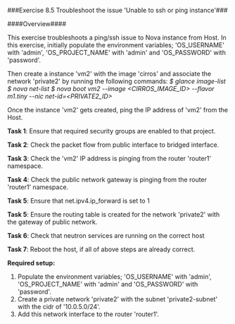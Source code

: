 ###Exercise 8.5 Troubleshoot the issue 'Unable to ssh or ping instance'###

####Overview####

This exercise troubleshoots a ping/ssh issue to Nova instance from Host.
In this exercise, initially populate the environment variables; 'OS_USERNAME' with 'admin', 'OS_PROJECT_NAME' with 'admin' and 'OS_PASSWORD' with 'password'.

Then create a instance 'vm2' with the image 'cirros' and associate the network 'private2' by running the following commands:
*$ glance image-list*
*$ nova net-list*
*$ nova boot vm2 --image \<CIRROS_IMAGE_ID\> --flavor m1.tiny --nic net-id=\<PRIVATE2_ID\>*

Once the instance 'vm2' gets created, ping the IP address of 'vm2' from the Host.


**Task 1**: Ensure that required security groups are enabled to that project.

**Task 2**: Check the packet flow from public interface to bridged interface.

**Task 3**: Check the 'vm2' IP address is pinging from the router 'router1' namespace.
 
**Task 4**: Check the public network gateway is pinging from the router 'router1' namespace.

**Task 5**: Ensure that net.ipv4.ip_forward is set to 1

**Task 5**: Ensure the routing table is created for the network 'private2' with the gateway of public network.

**Task 6**: Check that neutron services are running on the correct host

**Task 7**: Reboot the host, if all of above steps are already correct.


**Required setup:**

1. Populate the environment variables; 'OS_USERNAME' with 'admin', 'OS_PROJECT_NAME' with 'admin' and 'OS_PASSWORD' with 'password'. 
2. Create a private network 'private2' with the subnet 'private2-subnet' with the cidr of '10.0.5.0/24'.
3. Add this network interface to the router 'router1'.


